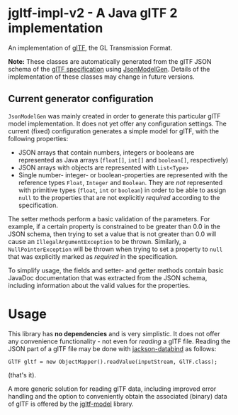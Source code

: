 # jgltf-impl-v2 - A Java glTF 2 implementation

An implementation of [glTF](https://github.com/KhronosGroup/glTF/),
the GL Transmission Format.

**Note:** These classes are automatically generated from the 
glTF JSON schema of the [glTF specification](https://github.com/KhronosGroup/glTF/tree/master/specification/)
using [JsonModelGen](https://github.com/javagl/JsonModelGen). Details of the 
implementation of these classes may change in future versions.

## Current generator configuration

`JsonModelGen` was mainly created in order to generate this particular 
glTF model implementation. It does not yet offer any configuration
settings. The current (fixed) configuration generates a simple model 
for glTF, with the following properties:

* JSON arrays that contain numbers, integers or booleans are represented 
  as Java arrays (`float[]`, `int[]` and `boolean[]`, respectively)
* JSON arrays with objects are represented with `List<Type>`
* Single number- integer- or boolean-properties are represented with
  the reference types `Float`, `Integer` and `Boolean`. They are *not*
  represented with primitive types (`float`, `int` or `boolean`) in
  order to be able to assign `null` to the properties that are not
  explicitly *required* according to the specification. 

The setter methods perform a basic validation of the parameters. 
For example, if a certain property is constrained to be greater
than 0.0 in the JSON schema, then trying to set a value that is not
greater than 0.0 will cause an `IllegalArgumentException` to be
thrown. Similarly, a `NullPointerException` will be thrown when
trying to set a property to `null` that was explicitly marked
as *required* in the specification.

To simplify usage, the fields and setter- and getter methods contain basic 
JavaDoc documentation that was extracted from the JSON schema, including 
information about the valid values for the properties.

# Usage 
    
This library has **no dependencies** and is very simplistic. It does not 
offer any convenience functionality - not even for *reading* a glTF file. 
Reading the JSON part of a glTF file may be done with 
[jackson-databind](https://github.com/FasterXML/jackson-databind)
as follows:

`GlTF gltf = new ObjectMapper().readValue(inputStream, GlTF.class);`

(that's it). 

A more generic solution for reading glTF data, including improved 
error handling and the option to conveniently obtain the associated
(binary) data of glTF is offered by the 
[jgltf-model](https://github.com/javagl/JglTF/tree/master/jgltf-model) library.


 